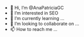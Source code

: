 - 👋 Hi, I’m @AnaPatriciaGC
- 👀 I’m interested in SEO
- 🌱 I’m currently learning ...
- 💞️ I’m looking to collaborate on ...
- 📫 How to reach me ...

<!---
AnaPatriciaGC/AnaPatriciaGC is a ✨ special ✨ repository because its `README.md` (this file) appears on your GitHub profile.
You can click the Preview link to take a look at your changes.
--->
